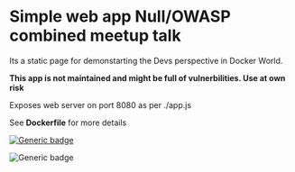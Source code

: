 # Simple web app Null/OWASP combined meetup talk
Its a static page for demonstarting the Devs perspective in Docker World.

**This app is not maintained and might be full of vulnerbilities. Use at own risk**

Exposes web server on port 8080 as per ./app.js

See **Dockerfile** for more details

[![Generic badge](https://img.shields.io/badge/Pentest-Secure-green.svg)](https://shields.io/)


![Generic badge](https://badgen.net/badge/Pentest/Secure-100%/green?icon=github&label=pentest)

